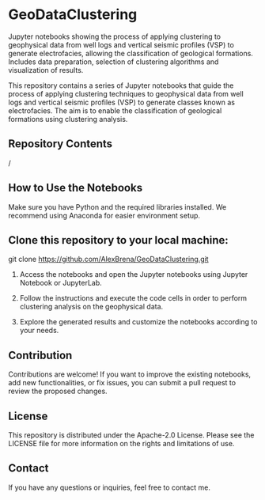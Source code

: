 # GeoDataClustering
Jupyter notebooks showing the process of applying clustering to geophysical data from well logs and vertical seismic profiles (VSP) to generate electrofacies, allowing the classification of geological formations. Includes data preparation, selection of clustering algorithms and visualization of results.


This repository contains a series of Jupyter notebooks that guide the process of applying clustering techniques to geophysical data from well logs and vertical seismic profiles (VSP) to generate classes known as electrofacies. The aim is to enable the classification of geological formations using clustering analysis.

## Repository Contents
/

## How to Use the Notebooks
Make sure you have Python and the required libraries installed. We recommend using Anaconda for easier environment setup.

## Clone this repository to your local machine:
git clone https://github.com/AlexBrena/GeoDataClustering.git


1. Access the notebooks and open the Jupyter notebooks using Jupyter Notebook or JupyterLab.

2. Follow the instructions and execute the code cells in order to perform clustering analysis on the geophysical data.

3. Explore the generated results and customize the notebooks according to your needs.

## Contribution
Contributions are welcome! If you want to improve the existing notebooks, add new functionalities, or fix issues, you can submit a pull request to review the proposed changes.

## License
This repository is distributed under the Apache-2.0 License. Please see the LICENSE file for more information on the rights and limitations of use.

## Contact
If you have any questions or inquiries, feel free to contact me.
